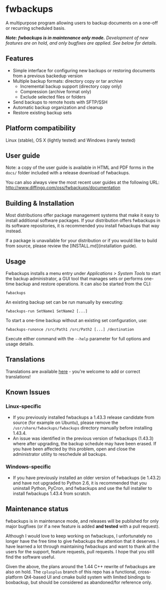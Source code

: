 fwbackups
======
A multipurpose program allowing users to backup documents on a
one-off or recurring scheduled basis.

***Note: fwbackups is in maintenance only mode.** Development of new features
are on hold, and only bugfixes are applied. See below for details.*

## Features
* Simple interface for configuring new backups or restoring documents from a
  previous backedup version
* Multiple backup formats: directory copy or tar archive
  * Incremental backup support (directory copy only)
  * Compression (archive format only)
  * Exclude selected files or folders
* Send backups to remote hosts with SFTP/SSH
* Automatic backup organization and cleanup
* Restore existing backup sets

## Platform compatibility
Linux (stable), OS X (lightly tested) and Windows (rarely tested)

## User guide
Note: a copy of the user guide is available in HTML and PDF forms in the `docs/`
folder included with a release download of fwbackups.

You can also always view the most recent user guides at the following URL:
http://www.diffingo.com/oss/fwbackups/documentation

## Building & Installation
Most distributions offer package management systems that make it easy to install 
additional software packages. If your distribution offers fwbackups in its software
repositories, it is recommended you install fwbackups that way instead.

If a package is unavailable for your distribution or if you would like to build
from source, please review the [INSTALL.md](installation guide).

## Usage
Fwbackups installs a menu entry under *Applications > System Tools* to start the
backup administrator, a GUI tool that manages sets or performs one-time backup
and restore operations. It can also be started from the CLI:
```
fwbackups
```

An existing backup set can be run manually by executing:
```
fwbackups-run SetName1 SetName2 [...]
```

To start a one-time backup without an existing set configuration, use:
```
fwbackups-runonce /src/Path1 /src/Path2 [...] /destination
```

Execute either command with the `--help` parameter for full options and usage
details.

## Translations
Translations are available [here](https://www.transifex.com/Magic/fwbackups/) - you're welcome to add or correct translations!

## Known Issues
### Linux-specific
* If you previously installed fwbackups a 1.43.3 release candidate from source
  (for example on Ubuntu), please remove the `/usr/share/fwbackups/fwbackups`
  directory manually before installing 1.43.4.
* An issue was identified in the previous version of fwbackups (1.43.3) where
  after upgrading, the backup schedule may have been erased. If you have been
  affected by this problem, open and close the administrator utility to 
  reschedule all backups.

### Windows-specific
* If you have previously installed an older version of fwbackups (ie 1.43.2) and
  have not upgraded to Python 2.6, it is recommended that you uninstall Python,
  PyCron, and fwbackups and use the full installer to install fwbackups
  1.43.4 from scratch.

## Maintenance status
fwbackups is in maintenance mode, and releases will be published for only major
bugfixes (or if a new feature is added **and tested** with a pull request).

Although I would love to keep working on fwbackups, I unfortunately no longer
have the free time to give fwbackups the attention that it deserves. I have
learned a lot through maintaining fwbackups and want to thank all the users for
the support, feature requests, pull requests. I hope that you still find the
software useful.

Given the above, the plans around the 1.44 C++ rewrite of fwbackups are also on
hold. The `cplusplus` branch of this repo has a functional, cross-platform
Qt4-based UI and cmake build system with limited bindings to boxbackup, but
should be considered as abandoned/for reference only.
